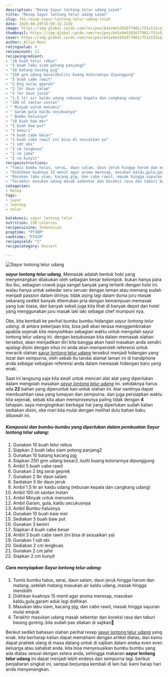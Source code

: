 ```yaml
---
description: "Resep Sayur lontong telur udang Lezat"
title: "Resep Sayur lontong telur udang Lezat"
slug: 741-resep-sayur-lontong-telur-udang-lezat
date: 2020-08-20T15:59:32.219Z
image: https://img-global.cpcdn.com/recipes/b41e9e53926f7901/751x532cq70/sayur-lontong-telur-udang-foto-resep-utama.jpg
thumbnail: https://img-global.cpcdn.com/recipes/b41e9e53926f7901/751x532cq70/sayur-lontong-telur-udang-foto-resep-utama.jpg
cover: https://img-global.cpcdn.com/recipes/b41e9e53926f7901/751x532cq70/sayur-lontong-telur-udang-foto-resep-utama.jpg
author: Allie Moss
ratingvalue: 4
reviewcount: 11
recipeingredient:
- "10 buah telur rebus"
- "2 buah labu siam potong panjang2"
- "10 batang kacang pjg"
- "250 grm udang besar2kuliti buang kotorannya dipunggung"
- "5 buah cabe rawit"
- "2 btg serai geprek"
- "2 lbr daun salam"
- "5 lbr daun jeruk"
- "1.5 ltr air kaldu udang rebusan kepala dan cangkang udang"
- "100 ml santan instan"
- " Minyak untuk menumis"
- " Garam gula kaldu secukuonya"
- " Bumbu halusnya"
- "10 buah baw mer"
- "5 buah baw put"
- "3 kemiri"
- "4 buah cabe besar"
- "3 buah cabe rawit ini bisa di sesuaikan ya"
- "1 sdt ebi"
- "2 cm lengkuas"
- "2 cm jahe"
- "2 cm kunyit"
recipeinstructions:
- "Tumis bumbu halus, serai, daun salam, daun jeruk hingga harum dan matang..setelah matang masukan air kaldu udang..masak hingga mendidih"
- "Didihkan kuahnya 15 menit agar aroma meresap, masukan kaldu,gula,garam aduk lagi didihkan"
- "Masukan labu siam, kacang pjg, dan cabe rawit, masak hingga sayuran mulai empuk"
- "Terakhir masukan udang masak sebentar dan koreksi rasa dan taburi bwang goreng..bila sudah pas silakan di sajikan🙏"
categories:
- Resep
tags:
- sayur
- lontong
- telur

katakunci: sayur lontong telur 
nutrition: 150 calories
recipecuisine: Indonesian
preptime: "PT36M"
cooktime: "PT41M"
recipeyield: "1"
recipecategory: Dessert

---
```



![Sayur lontong telur udang](https://img-global.cpcdn.com/recipes/b41e9e53926f7901/751x532cq70/sayur-lontong-telur-udang-foto-resep-utama.jpg)

<b><i>sayur lontong telur udang</i></b>, Memasak adalah bentuk hobi yang menyenangkan dilakukan oleh sebagian besar kelompok. bukan hanya para ibu ibu, sebagian cowok juga sangat banyak yang tertarik dengan hobi ini. walau hanya untuk sekedar seru seruan dengan teman atau memang sudah menjadi passion dalam dirinya. tidak asing lagi dalam dunia juru masak sekarang sedikit banyak ditemukan pria dengan kemampuan memasak yang luar biasa, dan banyak sekali juga kita lihat di banyak depot dan hotel yang menggunakan juru masak laki laki sebagai chef mumpuni nya.

Oke, kita kembali ke perihal bumbu bumbu hidangan <i>sayur lontong telur udang</i>. di antara pekerjaan kita, bisa jadi akan terasa menggembirakan apabila sejenak kita menyisihkan sebagian waktu untuk mengolah sayur lontong telur udang ini. dengan kesuksesan kita dalam memasak olahan tersebut, akan menjadikan diri kita bangga akan hasil masakan anda sendiri. apalagi disini dengan situs ini anda akan memperoleh referensi untuk meracik olahan <u>sayur lontong telur udang</u> tersebut menjadi hidangan yang lezat dan sempurna, oleh sebab itu tandai alamat laman ini di handphone anda sebagai sebagian referensi anda dalam memasak hidangan baru yang enak.




Saat ini langsung saja kita awali untuk mencari alat alat yang diperlukan dalam mengolah masakan <u><i>sayur lontong telur udang</i></u> ini. setidaknya harus ada <b>22</b> bahan yang diperuntuk kan untuk olahan ini. biar nantinya dapat membuahkan rasa yang lumayan dan sempurna. dan juga persiapkan waktu kita sejenak, sebab kita akan memprosesnya paling tidak dengan <b>4</b> tahapan. saya menginginkan berbagai hal yang diperlukan sudah kalian sediakan disini, oke mari kita mulai dengan melihat dulu bahan baku dibawah ini.

<!--inarticleads1-->

##### Komposisi dan bumbu-bumbu yang diperlukan dalam pembuatan Sayur lontong telur udang:

1. Gunakan 10 buah telur rebus
1. Siapkan 2 buah labu siam potong panjang2
1. Gunakan 10 batang kacang pjg
1. Siapkan 250 grm udang besar2..kuliti buang kotorannya dipunggung
1. Ambil 5 buah cabe rawit
1. Gunakan 2 btg serai geprek
1. Gunakan 2 lbr daun salam
1. Sediakan 5 lbr daun jeruk
1. Ambil 1.5 ltr air kaldu udang (rebusan kepala dan cangkang udang)
1. Ambil 100 ml santan instan
1. Ambil  Minyak untuk menumis
1. Ambil  Garam, gula, kaldu secukuonya
1. Ambil  Bumbu halusnya
1. Gunakan 10 buah baw mer
1. Sediakan 5 buah baw put
1. Gunakan 3 kemiri
1. Siapkan 4 buah cabe besar
1. Ambil 3 buah cabe rawit (ini bisa di sesuaikan ya)
1. Gunakan 1 sdt ebi
1. Sediakan 2 cm lengkuas
1. Gunakan 2 cm jahe
1. Siapkan 2 cm kunyit




<!--inarticleads2-->

##### Cara menyiapkan Sayur lontong telur udang:

1. Tumis bumbu halus, serai, daun salam, daun jeruk hingga harum dan matang..setelah matang masukan air kaldu udang..masak hingga mendidih
1. Didihkan kuahnya 15 menit agar aroma meresap, masukan kaldu,gula,garam aduk lagi didihkan
1. Masukan labu siam, kacang pjg, dan cabe rawit, masak hingga sayuran mulai empuk
1. Terakhir masukan udang masak sebentar dan koreksi rasa dan taburi bwang goreng..bila sudah pas silakan di sajikan🙏




Berikut sedikit bahasan olahan perihal resep <u>sayur lontong telur udang</u> yang enak. kita berharap kalian dapat memahami dengan artikel diatas, dan kamu dapat praktek ulang di masa datang untuk di sajikan dalam aneka even even keluarga atau sahabat anda. kita bisa menyesuaikan bumbu bumbu yang ada diatas sesuai dengan selera anda, sehingga makanan <b>sayur lontong telur udang</b> ini dapat menjadi lebih endess dan sempurna lagi. berikut penjabaran singkat ini, sampai berjumpa kembali di lain hal. kami harap hari anda menyenangkan.
